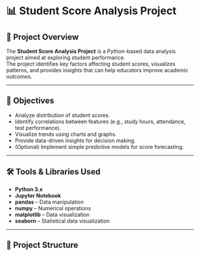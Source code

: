 # 📊 Student Score Analysis Project

## 📌 Project Overview
The **Student Score Analysis Project** is a Python-based data analysis project aimed at exploring student performance.  
The project identifies key factors affecting student scores, visualizes patterns, and provides insights that can help educators improve academic outcomes.

---

## 🎯 Objectives
- Analyze distribution of student scores.
- Identify correlations between features (e.g., study hours, attendance, test performance).
- Visualize trends using charts and graphs.
- Provide data-driven insights for decision making.
- (Optional) Implement simple predictive models for score forecasting.

---

## 🛠️ Tools & Libraries Used
- **Python 3.x**
- **Jupyter Notebook**
- **pandas** – Data manipulation  
- **numpy** – Numerical operations  
- **matplotlib** – Data visualization  
- **seaborn** – Statistical data visualization  

---

## 📂 Project Structure
